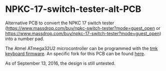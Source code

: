 # NPKC-17-switch-tester-alt-PCB
Alternative PCB to convert the NPKC 17 switch tester (https://www.massdrop.com/buy/npkc-switch-tester?mode=guest_open or https://www.massdrop.com/buy/npkc-17-switch-tester?mode=guest_open) into a number pad.

The Atmel ATmega32U2 microcontroller can be programmed with the [tmk keyboard firmware](https://github.com/tmk/tmk_keyboard). An specific fork for this PCB can be found [here](https://github.com/VinnyCordeiro/tmk_keyboard/tree/master/keyboard/AUNK_Numpad).

As of September 13, 2016, the design is still untested.
